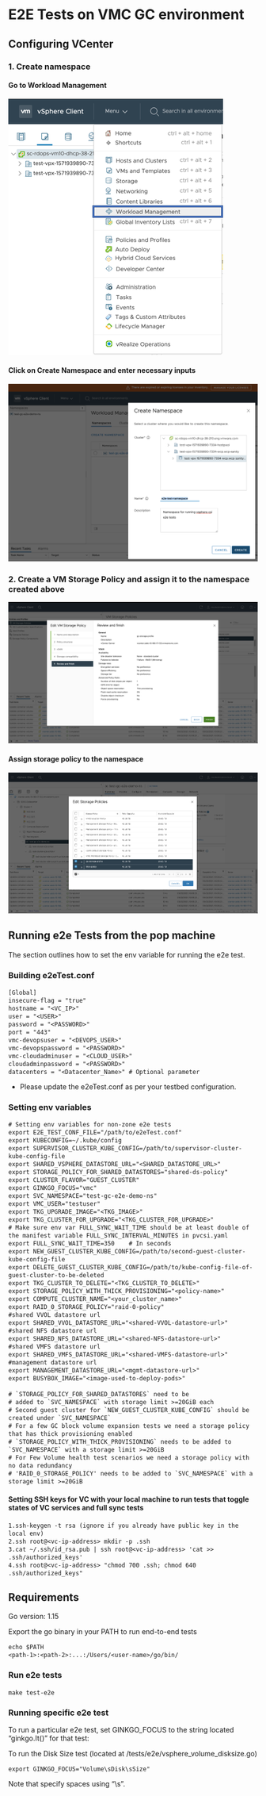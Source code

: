 # E2E Tests on VMC GC environment

## Configuring VCenter

### 1. Create namespace

#### Go to Workload Management

![Go to Workload Management](images/create_namespace_step_1.png)

#### Click on Create Namespace and enter necessary inputs

![Create Namespace](images/create_namespace_step_2.png)

### 2. Create a VM Storage Policy and assign it to the namespace created above

![Create Storage Policy](images/create_vmc_storage_policy.png)

#### Assign storage policy to the namespace

![Assign storage policy to namespace](images/assign_policy_to_ns.png)

## Running e2e Tests from the pop machine

The section outlines how to set the env variable for running the e2e test.

### Building e2eTest.conf

    [Global]
    insecure-flag = "true"
    hostname = "<VC_IP>"
    user = "<USER>"
    password = "<PASSWORD>"
    port = "443"
    vmc-devopsuser = "<DEVOPS_USER>"
    vmc-devopspassword = "<PASSWORD>"
    vmc-cloudadminuser = "<CLOUD_USER>"
    cloudadminpassword = "<PASSWORD>"
    datacenters = "<Datacenter_Name>" # Optional parameter

- Please update the e2eTest.conf as per your testbed configuration.

### Setting env variables

    # Setting env variables for non-zone e2e tests
    export E2E_TEST_CONF_FILE="/path/to/e2eTest.conf"
    export KUBECONFIG=~/.kube/config
    export SUPERVISOR_CLUSTER_KUBE_CONFIG=/path/to/supervisor-cluster-kube-config-file
    export SHARED_VSPHERE_DATASTORE_URL="<SHARED_DATASTORE_URL>"
    export STORAGE_POLICY_FOR_SHARED_DATASTORES="shared-ds-policy"
    export CLUSTER_FLAVOR="GUEST_CLUSTER"
    export GINKGO_FOCUS="vmc"
    export SVC_NAMESPACE="test-gc-e2e-demo-ns"
    export VMC_USER="testuser"
    export TKG_UPGRADE_IMAGE="<TKG_IMAGE>"
    export TKG_CLUSTER_FOR_UPGRADE="<TKG_CLUSTER_FOR_UPGRADE>"
    # Make sure env var FULL_SYNC_WAIT_TIME should be at least double of the manifest variable FULL_SYNC_INTERVAL_MINUTES in pvcsi.yaml
    export FULL_SYNC_WAIT_TIME=350    # In seconds
    export NEW_GUEST_CLUSTER_KUBE_CONFIG=/path/to/second-guest-cluster-kube-config-file
    export DELETE_GUEST_CLUSTER_KUBE_CONFIG=/path/to/kube-config-file-of-guest-cluster-to-be-deleted
    export TKG_CLUSTER_TO_DELETE="<TKG_CLUSTER_TO_DELETE>"
    export STORAGE_POLICY_WITH_THICK_PROVISIONING="<policy-name>"
    export COMPUTE_CLUSTER_NAME="<your_cluster_name>"
    export RAID_0_STORAGE_POLICY="raid-0-policy"
    #shared VVOL datastore url
    export SHARED_VVOL_DATASTORE_URL="<shared-VVOL-datastore-url>"
    #shared NFS datastore url
    export SHARED_NFS_DATASTORE_URL="<shared-NFS-datastore-url>"
    #shared VMFS datastore url
    export SHARED_VMFS_DATASTORE_URL="<shared-VMFS-datastore-url>"
    #management datastore url
    export MANAGEMENT_DATASTORE_URL="<mgmt-datastore-url>"
    export BUSYBOX_IMAGE="<image-used-to-deploy-pods>"

    # `STORAGE_POLICY_FOR_SHARED_DATASTORES` need to be
    # added to `SVC_NAMESPACE` with storage limit >=20GiB each
    # Second guest cluster for `NEW_GUEST_CLUSTER_KUBE_CONFIG` should be created under `SVC_NAMESPACE`
    # For a few GC block volume expansion tests we need a storage policy that has thick provisioning enabled
    # `STORAGE_POLICY_WITH_THICK_PROVISIONING` needs to be added to `SVC_NAMESPACE` with a storage limit >=20GiB
    # For Few Volume health test scenarios we need a storage policy with no data redundancy
    # 'RAID_0_STORAGE_POLICY' needs to be added to `SVC_NAMESPACE` with a storage limit >=20GiB

#### Setting SSH keys for VC with your local machine to run tests that toggle states of VC services and full sync tests

    1.ssh-keygen -t rsa (ignore if you already have public key in the local env)
    2.ssh root@<vc-ip-address> mkdir -p .ssh
    3.cat ~/.ssh/id_rsa.pub | ssh root@<vc-ip-address> 'cat >> .ssh/authorized_keys'
    4.ssh root@<vc-ip-address> "chmod 700 .ssh; chmod 640 .ssh/authorized_keys"

## Requirements

Go version: 1.15

Export the go binary in your PATH to run end-to-end tests

    echo $PATH
    <path-1>:<path-2>:...:/Users/<user-name>/go/bin/

### Run e2e tests

    make test-e2e

### Running specific e2e test

To run a particular e2e test, set GINKGO_FOCUS to the string located “ginkgo.It()” for that test:

To run the Disk Size test (located at /tests/e2e/vsphere_volume_disksize.go)

    export GINKGO_FOCUS="Volume\sDisk\sSize"

Note that specify spaces using “\s”.
